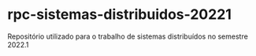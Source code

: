 # rpc-sistemas-distribuidos-20221
Repositório utilizado para o trabalho de sistemas distribuídos no semestre 2022.1
